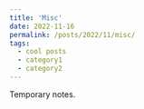 ```yaml
---
title: 'Misc'
date: 2022-11-16
permalink: /posts/2022/11/misc/
tags:
  - cool posts
  - category1
  - category2
---
```


Temporary notes. 
